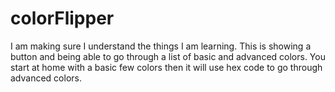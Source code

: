 # colorFlipper

I am making sure I understand the things I am learning. This is showing a button and being able to go through a list of basic and advanced colors. You start at home with a basic few colors then it will use hex code to go through advanced colors.
